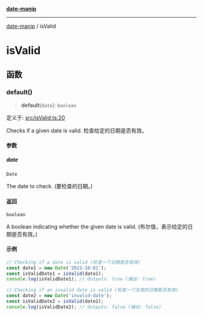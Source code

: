 [**date-manip**](index.md)

***

[date-manip](modules.md) / isValid

# isValid

## 函数

### default()

> **default**(`date`): `boolean`

定义于: [src/isValid.ts:20](https://github.com/fengxinming/date-manip/blob/672f1dce8f57973c145b734bdf778535cf1bb983/src/isValid.ts#L20)

Checks if a given date is valid.
检查给定的日期是否有效。

#### 参数

##### date

`Date`

The date to check. (要检查的日期。)

#### 返回

`boolean`

A boolean indicating whether the given date is valid. (布尔值，表示给定的日期是否有效。)

#### 示例

```ts
// Checking if a date is valid (检查一个日期是否有效)
const date1 = new Date('2023-10-01');
const isValidDate1 = isValid(date1);
console.log(isValidDate1); // Outputs: true (输出: true)

// Checking if an invalid date is valid (检查一个无效的日期是否有效)
const date2 = new Date('invalid-date');
const isValidDate2 = isValid(date2);
console.log(isValidDate2); // Outputs: false (输出: false)
```
